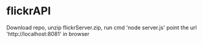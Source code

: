 # flickrAPI
Download repo, unzip flickrServer.zip, run cmd 'node server.js'
point the url 'http://localhost:8081' in browser
